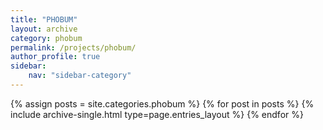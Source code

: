 ```yaml
---
title: "PHOBUM"
layout: archive
category: phobum
permalink: /projects/phobum/
author_profile: true
sidebar:
    nav: "sidebar-category"
---
```


{% assign posts = site.categories.phobum %}
{% for post in posts %} {% include archive-single.html type=page.entries_layout %} {% endfor %}

<!-- 공백이 있는 카테고리 같은경우 ['카테고리명']의 형식으로 만들어주기 -->
